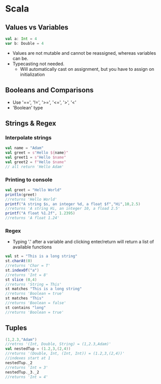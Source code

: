 # Scala

## Values vs Variables

```scala
val a: Int = 4
var b: Double = 4
```

* Values are not mutable and cannot be reassigned, whereas variables can be.
* Typecasting not needed.
  * Will automatically cast on assignment, but you have to assign on initialization

## Booleans and Comparisons

* Use '==', '!=', '>=', '<=', '>', '<'
* 'Boolean' type

## Strings & Regex

### Interpolate strings

```scala
val name = "Adam"
val greet = s"Hello ${name}"
val greet1 = s"Hello $name"
val greet2 = f"Hello $name"
// all return 'Hello Adam'
```

### Printing to console

```scala
val greet = "Hello World"
println(greet)
//returns 'Hello World'
printf("A string $s, an integer %d, a float $f","Hi",10,2.5)
//returns 'A string Hi, an integer 10, a fload 2.5'
printf("A float %1.2f", 1.2395)
//returns 'A float 1.24'
```

### Regex

* Typing '.' after a variable and clicking enter/return will return a list of available functions

```scala
val st = "This is a long string"
st.charAt(0)
//returns 'Char = T'
st.indexOf("a")
//returns 'Int = 8'
st slice (0,4)
//returns 'String = This'
st matches "This is a long string"
//returns 'Boolean = true'
st matches "This"
//returns 'Boolean = false'
st contains "long"
//returns 'Boolean = true'
```

## Tuples

```scala
(1,2.3,"Adam")
//retrns '(Int, Double, String) = (1,2.3,Adam)'
val nestedTup = (1.2,3,(2,4))
//returns '(Double, Int, (Int, Int)) = (1.2,3,(2,4))'
//indexes start at 1
nestedTup._2
//returns 'Int = 3'
nestedTup._3._2
//returns 'Int = 4'


```